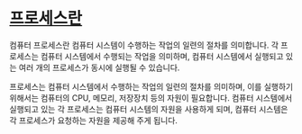 # <u>프로세스란</u>

컴퓨터 프로세스란 컴퓨터 시스템이 수행하는 작업의 일련의 절차를 의미합니다. 각 프로세스는 컴퓨터 시스템에서 수행되는 작업을 의미하며, 컴퓨터 시스템에서 실행되고 있는 여러 개의 프로세스가 동시에 실행될 수 있습니다.

프로세스는 컴퓨터 시스템에서 수행하는 작업의 일련의 절차를 의미하며, 이를 실행하기 위해서는 컴퓨터의 CPU, 메모리, 저장장치 등의 자원이 필요합니다. 컴퓨터 시스템에서 실행되고 있는 각 프로세스는 컴퓨터 시스템의 자원을 사용하게 되며, 컴퓨터 시스템은 각 프로세스가 요청하는 자원을 제공해 주게 됩니다.

